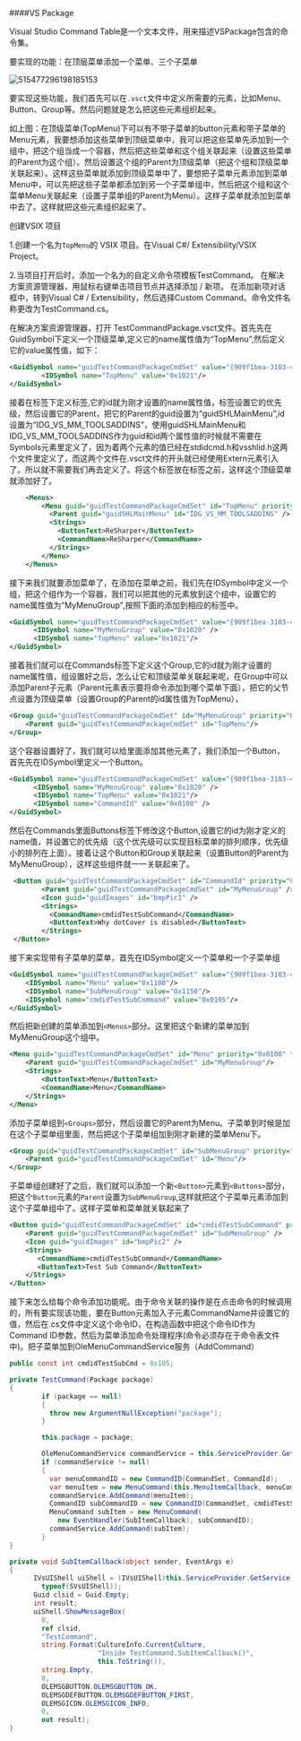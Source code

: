 ####VS Package

Visual Studio Command Table是一个文本文件，用来描述VSPackage包含的命令集。

要实现的功能：在顶层菜单添加一个菜单、三个子菜单

![515477296198185153](C:\Users\y0019.SYNTHFLEX\Desktop\文档\515477296198185153.png)

要实现这些功能，我们首先可以在`.vsct`文件中定义所需要的元素，比如Menu、Button、Group等。然后问题就是怎么把这些元素组织起来。

如上图：在顶级菜单(TopMenu)下可以有不带子菜单的button元素和带子菜单的Menu元素，我要想添加这些菜单到顶级菜单中，我可以把这些菜单先添加到一个组中，把这个组当成一个容器，然后把这些菜单和这个组关联起来（设置这些菜单的Parent为这个组）。然后设置这个组的Parent为顶级菜单（把这个组和顶级菜单关联起来）。这样这些菜单就添加到顶级菜单中了，要想把子菜单元素添加到菜单Menu中，可以先把这些子菜单都添加到另一个子菜单组中，然后把这个组和这个菜单Menu关联起来（设置子菜单组的Parent为Menu）。这样子菜单就添加到菜单中去了。这样就把这些元素组织起来了。

创建VSIX 项目

1.创建一个名为`TopMenu`的 VSIX 项目。在Visual C#/ Extensibility/VSIX Project。 

2.当项目打开后时，添加一个名为的自定义命令项模板TestCommand。 在解决方案资源管理器，用鼠标右键单击项目节点并选择添加 / 新项。 在添加新项对话框中，转到Visual C# / Extensibility，然后选择Custom Command。命令文件名称更改为TestCommand.cs。

在解决方案资源管理器，打开 TestCommandPackage.vsct文件。首先先在GuidSymbol下定义一个顶级菜单,定义它的name属性值为“TopMenu”,然后定义它的value属性值，如下：

```xml
<GuidSymbol name="guidTestCommandPackageCmdSet" value="{909f1bea-3103-4275-a894-be7ac0ac1f46}">
		<IDSymbol name="TopMenu" value="0x1021"/>   
</GuidSymbol>
```

接着在<Commands>标签下定义<Menus>标签,它的id就为刚才设置的name属性值，标签设置它的优先级，然后设置它的Parent，把它的Parent的guid设置为“guidSHLMainMenu”,id设置为“IDG_VS_MM_TOOLSADDINS”，使用guidSHLMainMenu和IDG_VS_MM_TOOLSADDINS作为guid和id两个属性值的时候就不需要在Symbols元素里定义了，因为着两个元素的值已经在stdidcmd.h和vsshlid.h这两个文件里定义了，而这两个文件在.vsct文件的开头就已经使用Extern元素引入了。所以就不需要我们再去定义了。将这个<Menus>标签放在<Groups>标签之前，这样这个顶级菜单就添加好了。

```xml
    <Menus>
        <Menu guid="guidTestCommandPackageCmdSet" id="TopMenu" priority="0x700" type="Menu">
          <Parent guid="guidSHLMainMenu" id="IDG_VS_MM_TOOLSADDINS" />
          <Strings>
            <ButtonText>ReSharper</ButtonText>
            <CommandName>ReSharper</CommandName>
          </Strings>
        </Menu>
	</Menus>
```

接下来我们就要添加菜单了，在添加在菜单之前，我们先在IDSymbol中定义一个组，把这个组作为一个容器，我们可以把其他的元素放到这个组中，设置它的name属性值为“MyMenuGroup",按照下面的添加到相应的标签中。

```xml
<GuidSymbol name="guidTestCommandPackageCmdSet" value="{909f1bea-3103-4275-a894-be7ac0ac1f46}">
      <IDSymbol name="MyMenuGroup" value="0x1020" />
      <IDSymbol name="TopMenu" value="0x1021"/>
</GuidSymbol>
```

接着我们就可以在Commands标签下定义这个Group,它的id就为刚才设置的name属性值，组设置好之后，怎么让它和顶级菜单关联起来呢，在Group中可以添加Parent子元素（Parent元素表示要将命令添加到哪个菜单下面），把它的父节点设置为顶级菜单（设置Group的Parent的id属性值为TopMenu），

```xml
<Group guid="guidTestCommandPackageCmdSet" id="MyMenuGroup" priority="0x0600">
    <Parent guid="guidTestCommandPackageCmdSet" id="TopMenu"/>
</Group>
```

这个容器设置好了，我们就可以给里面添加其他元素了，我们添加一个Button，首先先在IDSymbol里定义一个Button。

```xml
<GuidSymbol name="guidTestCommandPackageCmdSet" value="{909f1bea-3103-4275-a894-be7ac0ac1f46}">
      <IDSymbol name="MyMenuGroup" value="0x1020" />
      <IDSymbol name="TopMenu" value="0x1021"/>
      <IDSymbol name="CommandId" value="0x0100" />
</GuidSymbol>
```

然后在Commands里面Buttons标签下修改这个Button,设置它的id为刚才定义的name值，并设置它的优先级（这个优先级可以实现目标菜单的排列顺序，优先级小的排列在上面）。接着让这个Button和Group关联起来（设置Button的Parent为MyMenuGroup），这样这些组件就一一关联起来了。

```xml
 <Button guid="guidTestCommandPackageCmdSet" id="CommandId" priority="0x0100" type="Button">
        <Parent guid="guidTestCommandPackageCmdSet" id="MyMenuGroup" />
        <Icon guid="guidImages" id="bmpPic1" />
        <Strings>
          <CommandName>cmdidTestSubCommand</CommandName>
          <ButtonText>Why dotCover is disabled</ButtonText>
        </Strings>
 </Button>
```

接下来实现带有子菜单的菜单，首先在IDSymbol定义一个菜单和一个子菜单组

```xml
<GuidSymbol name="guidTestCommandPackageCmdSet" value="{909f1bea-3103-4275-a894-be7ac0ac1f46}">
    <IDSymbol name="Menu" value="0x1100"/>  
    <IDSymbol name="SubMenuGroup" value="0x1150"/>  
    <IDSymbol name="cmdidTestSubCommand" value="0x0105"/>  
</GuidSymbol>
```

然后把新创建的菜单添加到`<Menus>`部分。这里把这个新建的菜单加到MyMenuGroup这个组中。

```xml
<Menu guid="guidTestCommandPackageCmdSet" id="Menu" priority="0x0100" type="Menu">  
    <Parent guid="guidTestCommandPackageCmdSet" id="MyMenuGroup"/>  
    <Strings>  
        <ButtonText>Menu</ButtonText>  
        <CommandName>Menu</CommandName>  
    </Strings>  
</Menu>  
```

添加子菜单组到`<Groups>`部分，然后设置它的Parent为Menu。子菜单到时候是加在这个子菜单组里面，然后把这个子菜单组加到刚才新建的菜单Menu下。

```xml
<Group guid="guidTestCommandPackageCmdSet" id="SubMenuGroup" priority="0x0000">  
    <Parent guid="guidTestCommandPackageCmdSet" id="Menu"/>  
</Group>  
```

子菜单组创建好了之后，我们就可以添加一个新`<Button>`元素到`<Buttons>`部分，把这个`Button`元素的`Parent`设置为`SubMenuGroup`,这样就把这个子菜单元素添加到这个子菜单组中了。这样子菜单和菜单就关联起来了

```xml
<Button guid="guidTestCommandPackageCmdSet" id="cmdidTestSubCommand" priority="0x0000" type="Button">  
    <Parent guid="guidTestCommandPackageCmdSet" id="SubMenuGroup" />  
    <Icon guid="guidImages" id="bmpPic2" />  
    <Strings>  
       <CommandName>cmdidTestSubCommand</CommandName>  
       <ButtonText>Test Sub Command</ButtonText>  
    </Strings>  
</Button>  
```

接下来怎么给每个命令添加功能呢。由于命令关联的操作是在点击命令的时候调用的，所有要实现该功能，要在Button元素加入子元素CommandName并设置它的值，然后在.cs文件中定义这个命令ID，在构造函数中把这个命令ID作为Command ID参数，然后为菜单添加命令处理程序(命令必须存在于命令表文件中)。把子菜单加到OleMenuCommandService服务（AddCommand）

```c#
public const int cmdidTestSubCmd = 0x105;

private TestCommand(Package package)
{
        if (package == null)
        {
          throw new ArgumentNullException("package");
        }

        this.package = package;

        OleMenuCommandService commandService = this.ServiceProvider.GetService(typeof(IMenuCommandService)) as OleMenuCommandService;
        if (commandService != null)
        {
          var menuCommandID = new CommandID(CommandSet, CommandId);
          var menuItem = new MenuCommand(this.MenuItemCallback, menuCommandID);
          commandService.AddCommand(menuItem);
          CommandID subCommandID = new CommandID(CommandSet, cmdidTestSubCmd);
          MenuCommand subItem = new MenuCommand(
            new EventHandler(SubItemCallback), subCommandID);
          commandService.AddCommand(subItem);
        }    
}

private void SubItemCallback(object sender, EventArgs e)
{
      IVsUIShell uiShell = (IVsUIShell)this.ServiceProvider.GetService(
        typeof(SVsUIShell));
      Guid clsid = Guid.Empty;
      int result;
      uiShell.ShowMessageBox(
        0,
        ref clsid,
        "TestCommand",
        string.Format(CultureInfo.CurrentCulture,
                      "Inside TestCommand.SubItemCallback()",
                      this.ToString()),
        string.Empty,
        0,
        OLEMSGBUTTON.OLEMSGBUTTON_OK,
        OLEMSGDEFBUTTON.OLEMSGDEFBUTTON_FIRST,
        OLEMSGICON.OLEMSGICON_INFO,
        0,
        out result);
}
```

